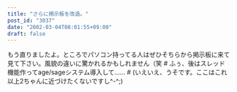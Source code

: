 ```yaml
---
title: "さらに掲示板を改造。"
post_id: "3037"
date: "2002-03-04T08:01:55+09:00"
draft: false
---
```



もう直りましたよ。ところでパソコン持ってる人はぜひそちらから掲示板に来て見て下さい。風貌の違いに驚かれるかもしれません（笑 # ふぅ、後はスレッド機能作ってage/sageシステム導入して…… # (いえいえ、うそです。ここはこれ以上2ちゃんに近づけたくないですし^-^;)
